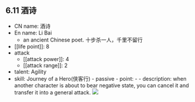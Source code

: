 ## 6.11 酒诗

- CN name: 酒诗
- En name: Li Bai
  - an ancient Chinese poet. 十步杀一人，千里不留行
- [[life point]]: 8
- attack
  - [[attack power]]: 4
  - [[attack range]]: 2
- talent: Agility
- skill: Journey of a Hero(侠客行) - passive - point: - - description: when another character is about to bear negative state, you can cancel it and transfer it into a general attack.
  ![](https://imgsa.baidu.com/forum/w%3D580/sign=c43c63fa9eef76c6d0d2fb23ad14fdf6/1dfd38dda3cc7cd9acf185023701213fba0e91db.jpg)
